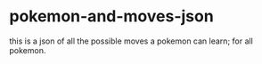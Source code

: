 # pokemon-and-moves-json
this is a json of all the possible moves a pokemon can learn; for all pokemon.
